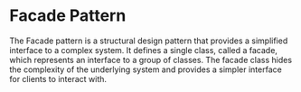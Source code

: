 # Facade Pattern

The Facade pattern is a structural design pattern that provides a simplified interface to a complex system. It defines a single class, called a facade, which represents an interface to a group of classes. The facade class hides the complexity of the underlying system and provides a simpler interface for clients to interact with.